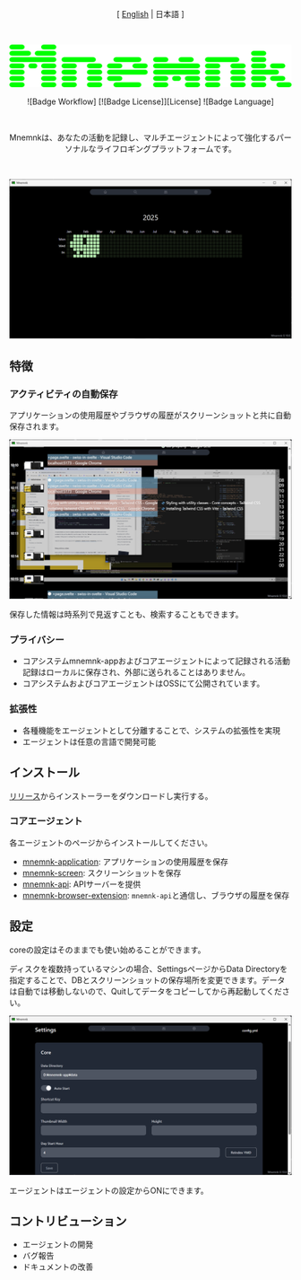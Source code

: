 <div align="center">

[ [English](README) | 日本語 ]

<br>

![Mnemnk logo](docs/img/mnemnk_title.png)

![Badge Workflow]
[![Badge License]][License] 
![Badge Language] 

<br>

Mnemnkは、あなたの活動を記録し、マルチエージェントによって強化するパーソナルなライフロギングプラットフォームです。

<br>

![screenshot-home](docs/img/screenshot-home.png)

</div>

## 特徴

### アクティビティの自動保存

アプリケーションの使用履歴やブラウザの履歴がスクリーンショットと共に自動保存されます。

![screenshot-daily](docs/img/screenshot-daily.png)

保存した情報は時系列で見返すことも、検索することもできます。


### プライバシー

- コアシステムmnemnk-appおよびコアエージェントによって記録される活動記録はローカルに保存され、外部に送られることはありません。
- コアシステムおよびコアエージェントはOSSにて公開されています。


### 拡張性

- 各種機能をエージェントとして分離することで、システムの拡張性を実現
- エージェントは任意の言語で開発可能


## インストール

[リリース](https://github.com/mnemnk/mnemnk-app/releases)からインストーラーをダウンロードし実行する。


### コアエージェント

各エージェントのページからインストールしてください。

- [mnemnk-application](https://github.com/mnemnk/mnemnk-application): アプリケーションの使用履歴を保存
- [mnemnk-screen](https://github.com/mnemnk/mnemnk-screen): スクリーンショットを保存
- [mnemnk-api](https://github.com/mnemnk/mnemnk-api): APIサーバーを提供
- [mnemnk-browser-extension](https://github.com/mnemnk/mnemnk-browser-extension): `mnemnk-api`と通信し、ブラウザの履歴を保存



## 設定

coreの設定はそのままでも使い始めることができます。

ディスクを複数持っているマシンの場合、SettingsページからData Directoryを指定することで、DBとスクリーンショットの保存場所を変更できます。データは自動では移動しないので、Quitしてデータをコピーしてから再起動してください。

![screenshot-settings](docs/img/screenshot-settings.png)

エージェントはエージェントの設定からONにできます。


## コントリビューション

- エージェントの開発
- バグ報告
- ドキュメントの改善
